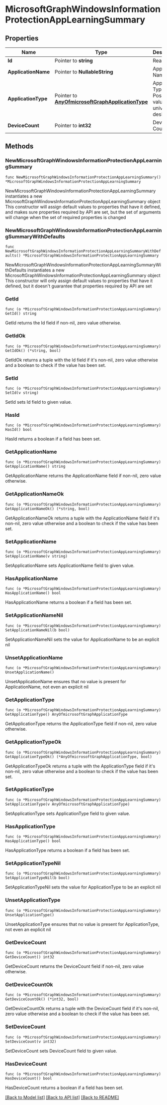 # MicrosoftGraphWindowsInformationProtectionAppLearningSummary

## Properties

Name | Type | Description | Notes
------------ | ------------- | ------------- | -------------
**Id** | Pointer to **string** | Read-only. | [optional] 
**ApplicationName** | Pointer to **NullableString** | Application Name | [optional] 
**ApplicationType** | Pointer to [**AnyOfmicrosoftGraphApplicationType**](anyOf&lt;microsoft.graph.applicationType&gt;.md) | Application Type. Possible values are: universal, desktop. | [optional] 
**DeviceCount** | Pointer to **int32** | Device Count | [optional] 

## Methods

### NewMicrosoftGraphWindowsInformationProtectionAppLearningSummary

`func NewMicrosoftGraphWindowsInformationProtectionAppLearningSummary() *MicrosoftGraphWindowsInformationProtectionAppLearningSummary`

NewMicrosoftGraphWindowsInformationProtectionAppLearningSummary instantiates a new MicrosoftGraphWindowsInformationProtectionAppLearningSummary object
This constructor will assign default values to properties that have it defined,
and makes sure properties required by API are set, but the set of arguments
will change when the set of required properties is changed

### NewMicrosoftGraphWindowsInformationProtectionAppLearningSummaryWithDefaults

`func NewMicrosoftGraphWindowsInformationProtectionAppLearningSummaryWithDefaults() *MicrosoftGraphWindowsInformationProtectionAppLearningSummary`

NewMicrosoftGraphWindowsInformationProtectionAppLearningSummaryWithDefaults instantiates a new MicrosoftGraphWindowsInformationProtectionAppLearningSummary object
This constructor will only assign default values to properties that have it defined,
but it doesn't guarantee that properties required by API are set

### GetId

`func (o *MicrosoftGraphWindowsInformationProtectionAppLearningSummary) GetId() string`

GetId returns the Id field if non-nil, zero value otherwise.

### GetIdOk

`func (o *MicrosoftGraphWindowsInformationProtectionAppLearningSummary) GetIdOk() (*string, bool)`

GetIdOk returns a tuple with the Id field if it's non-nil, zero value otherwise
and a boolean to check if the value has been set.

### SetId

`func (o *MicrosoftGraphWindowsInformationProtectionAppLearningSummary) SetId(v string)`

SetId sets Id field to given value.

### HasId

`func (o *MicrosoftGraphWindowsInformationProtectionAppLearningSummary) HasId() bool`

HasId returns a boolean if a field has been set.

### GetApplicationName

`func (o *MicrosoftGraphWindowsInformationProtectionAppLearningSummary) GetApplicationName() string`

GetApplicationName returns the ApplicationName field if non-nil, zero value otherwise.

### GetApplicationNameOk

`func (o *MicrosoftGraphWindowsInformationProtectionAppLearningSummary) GetApplicationNameOk() (*string, bool)`

GetApplicationNameOk returns a tuple with the ApplicationName field if it's non-nil, zero value otherwise
and a boolean to check if the value has been set.

### SetApplicationName

`func (o *MicrosoftGraphWindowsInformationProtectionAppLearningSummary) SetApplicationName(v string)`

SetApplicationName sets ApplicationName field to given value.

### HasApplicationName

`func (o *MicrosoftGraphWindowsInformationProtectionAppLearningSummary) HasApplicationName() bool`

HasApplicationName returns a boolean if a field has been set.

### SetApplicationNameNil

`func (o *MicrosoftGraphWindowsInformationProtectionAppLearningSummary) SetApplicationNameNil(b bool)`

 SetApplicationNameNil sets the value for ApplicationName to be an explicit nil

### UnsetApplicationName
`func (o *MicrosoftGraphWindowsInformationProtectionAppLearningSummary) UnsetApplicationName()`

UnsetApplicationName ensures that no value is present for ApplicationName, not even an explicit nil
### GetApplicationType

`func (o *MicrosoftGraphWindowsInformationProtectionAppLearningSummary) GetApplicationType() AnyOfmicrosoftGraphApplicationType`

GetApplicationType returns the ApplicationType field if non-nil, zero value otherwise.

### GetApplicationTypeOk

`func (o *MicrosoftGraphWindowsInformationProtectionAppLearningSummary) GetApplicationTypeOk() (*AnyOfmicrosoftGraphApplicationType, bool)`

GetApplicationTypeOk returns a tuple with the ApplicationType field if it's non-nil, zero value otherwise
and a boolean to check if the value has been set.

### SetApplicationType

`func (o *MicrosoftGraphWindowsInformationProtectionAppLearningSummary) SetApplicationType(v AnyOfmicrosoftGraphApplicationType)`

SetApplicationType sets ApplicationType field to given value.

### HasApplicationType

`func (o *MicrosoftGraphWindowsInformationProtectionAppLearningSummary) HasApplicationType() bool`

HasApplicationType returns a boolean if a field has been set.

### SetApplicationTypeNil

`func (o *MicrosoftGraphWindowsInformationProtectionAppLearningSummary) SetApplicationTypeNil(b bool)`

 SetApplicationTypeNil sets the value for ApplicationType to be an explicit nil

### UnsetApplicationType
`func (o *MicrosoftGraphWindowsInformationProtectionAppLearningSummary) UnsetApplicationType()`

UnsetApplicationType ensures that no value is present for ApplicationType, not even an explicit nil
### GetDeviceCount

`func (o *MicrosoftGraphWindowsInformationProtectionAppLearningSummary) GetDeviceCount() int32`

GetDeviceCount returns the DeviceCount field if non-nil, zero value otherwise.

### GetDeviceCountOk

`func (o *MicrosoftGraphWindowsInformationProtectionAppLearningSummary) GetDeviceCountOk() (*int32, bool)`

GetDeviceCountOk returns a tuple with the DeviceCount field if it's non-nil, zero value otherwise
and a boolean to check if the value has been set.

### SetDeviceCount

`func (o *MicrosoftGraphWindowsInformationProtectionAppLearningSummary) SetDeviceCount(v int32)`

SetDeviceCount sets DeviceCount field to given value.

### HasDeviceCount

`func (o *MicrosoftGraphWindowsInformationProtectionAppLearningSummary) HasDeviceCount() bool`

HasDeviceCount returns a boolean if a field has been set.


[[Back to Model list]](../README.md#documentation-for-models) [[Back to API list]](../README.md#documentation-for-api-endpoints) [[Back to README]](../README.md)


